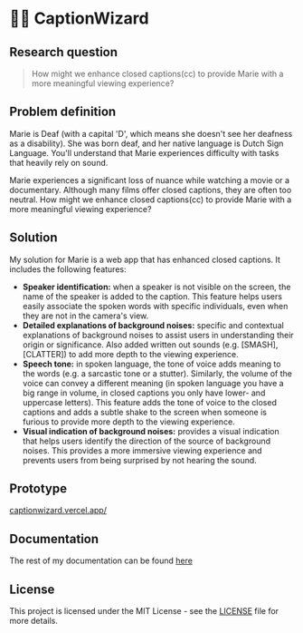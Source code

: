 # 👋🏼 CaptionWizard

## Research question
>How might we enhance closed captions(cc) to provide Marie with a more meaningful viewing experience?

## Problem definition
Marie is Deaf (with a capital 'D', which means she doesn't see her deafness as a disability). She was born deaf, and her native language is Dutch Sign Language. You'll understand that Marie experiences difficulty with tasks that heavily rely on sound.

Marie experiences a significant loss of nuance while watching a movie or a documentary. Although many films offer closed captions, they are often too neutral. How might we enhance closed captions(cc) to provide Marie with a more meaningful viewing experience?

## Solution
My solution for Marie is a web app that has enhanced closed captions. It includes the following features:
- **Speaker identification:** when a speaker is not visible on the screen, the name of the speaker is added to the caption. This feature helps users easily associate the spoken words with specific individuals, even when they are not in the camera's view.
- **Detailed explanations of background noises:** specific and contextual explanations of background noises to assist users in understanding their origin or significance. Also added written out sounds (e.g. [SMASH], [CLATTER]) to add more depth to the viewing experience.
- **Speech tone:** in spoken language, the tone of voice adds meaning to the words (e.g. a sarcastic tone or a stutter). Similarly, the volume of the voice can convey a different meaning (in spoken language you have a big range in volume, in closed captions you only have lower- and uppercase letters). This feature adds the tone of voice to the closed captions and adds a subtle shake to the screen when someone is furious to provide more depth to the viewing experience.
- **Visual indication of background noises:** provides a visual indication that helps users identify the direction of the source of background noises. This provides a more immersive viewing experience and prevents users from being surprised by not hearing the sound.

## Prototype
[captionwizard.vercel.app/](https://captionwizard.vercel.app/)

## Documentation
The rest of my documentation can be found [here](https://github.com/ninadepina/CaptionWizard/blob/main/docs/productdoc.md)

## License
This project is licensed under the MIT License - see the [LICENSE](https://github.com/ninadepina/CaptionWizard/blob/main/LICENSE) file for more details.